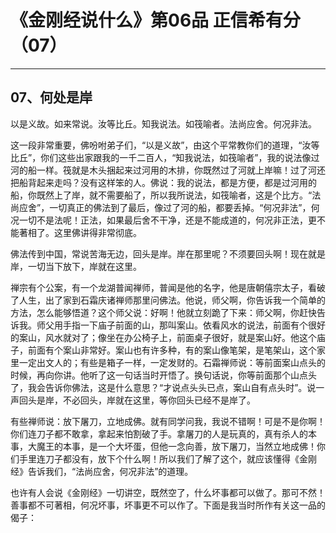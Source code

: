 # 《金刚经说什么》第06品 正信希有分（07）

------

## 07、何处是岸

以是义故。如来常说。汝等比丘。知我说法。如筏喻者。法尚应舍。何况非法。

这一段非常重要，佛吩咐弟子们，“以是义故”，由这个平常教你们的道理，“汝等比丘”，你们这些出家跟我的一千二百人，“知我说法，如筏喻者”，我的说法像过河的船一样。筏就是木头捆起来过河用的木排，你既然过了河就上岸嘛！过了河还把船背起来走吗？没有这样笨的人。佛说：我的说法，都是方便，都是过河用的船，你既然上了岸，就不需要船了，所以我所说法，如筏喻者，这是个比方。“法尚应舍”，一切真正的佛法到了最后，像过了河的船，都要丢掉。“何况非法”，何况一切不是法呢！正法，如果最后舍不干净，还是不能成道的，何况非正法，更不能著相了。这里佛讲得非常彻底。

佛法传到中国，常说苦海无边，回头是岸。岸在那里呢？不须要回头啊！现在就是岸，一切当下放下，岸就在这里。

禅宗有个公案，有一个龙湖普闻禅师，普闻是他的名字，他是唐朝僖宗太子，看破了人生，出了家到石霜庆诸禅师那里问佛法。他说，师父啊，你告诉我一个简单的方法，怎么能够悟道？这个师父说：好啊！他就立刻跪了下来：师父啊，你赶快告诉我。师父用手指一下庙子前面的山，那叫案山。依看风水的说法，前面有个很好的案山，风水就对了；像坐在办公椅子上，前面桌子很好，就是案山好。他这个庙子，前面有个案山非常好。案山也有许多种，有的案山像笔架，是笔架山，这个家里一定出文人的；有些是箱子一样，一定发财的。石霜禅师说：等前面案山点头的时候，再向你讲。他听了这一句话当时开悟了。换句话说，你等前面那个山点头了，我会告诉你佛法，这是什么意思？“才说点头头已点，案山自有点头时”。说一声回头是岸，不必回头，岸就在这里，等你回头已经不是岸了。

有些禅师说：放下屠刀，立地成佛。就有同学问我，我说不错啊！可是不是你啊！你们连刀子都不敢拿，拿起来怕割破了手。拿屠刀的人是玩真的，真有杀人的本事，大魔王的本事，是一个大坏蛋，但他一念向善，放下屠刀，当然立地成佛！你们手里连刀子都没有，放下个什么啊！所以我们了解了这个，就应该懂得《金刚经》告诉我们，“法尚应舍，何况非法”的道理。

也许有人会说《金刚经》一切讲空，既然空了，什么坏事都可以做了。那可不然！善事都不可著相，何况坏事，坏事更不可以作了。下面是我当时所作有关这一品的偈子：

